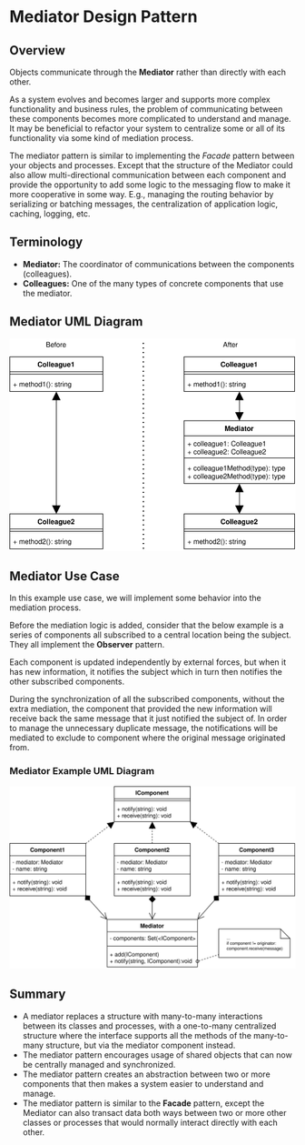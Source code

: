 # Mediator Design Pattern

## Overview

Objects communicate through the **Mediator** rather than directly with each other.

As a system evolves and becomes larger and supports more complex functionality and business rules, the problem of communicating between these components becomes more complicated to understand and manage. It may be beneficial to refactor your system to centralize some or all of its functionality via some kind of mediation process.

The mediator pattern is similar to implementing the _Facade_ pattern between your objects and processes. Except that the structure of the Mediator could also allow multi-directional communication between each component and provide the opportunity to add some logic to the messaging flow to make it more cooperative in some way. E.g., managing the routing behavior by serializing or batching messages, the centralization of application logic, caching, logging, etc.

## Terminology

- **Mediator:** The coordinator of communications between the components (colleagues).
- **Colleagues:** One of the many types of concrete components that use the mediator.

## Mediator UML Diagram

![mediator concept](diagrams/mediator_concept.svg)

## Mediator Use Case

In this example use case, we will implement some behavior into the mediation process.

Before the mediation logic is added, consider that the below example is a series of components all subscribed to a central location being the subject. They all implement the **Observer** pattern.

Each component is updated independently by external forces, but when it has new information, it notifies the subject which in turn then notifies the other subscribed components.

During the synchronization of all the subscribed components, without the extra mediation, the component that provided the new information will receive back the same message that it just notified the subject of. In order to manage the unnecessary duplicate message, the notifications will be mediated to exclude to component where the original message originated from.

### Mediator Example UML Diagram

![mediator example](diagrams/mediator_example.svg)

## Summary

- A mediator replaces a structure with many-to-many interactions between its classes and processes, with a one-to-many centralized structure where the interface supports all the methods of the many-to-many structure, but via the mediator component instead.
- The mediator pattern encourages usage of shared objects that can now be centrally managed and synchronized.
- The mediator pattern creates an abstraction between two or more components that then makes a system easier to understand and manage.
- The mediator pattern is similar to the **Facade** pattern, except the Mediator can also transact data both ways between two or more other classes or processes that would normally interact directly with each other.
